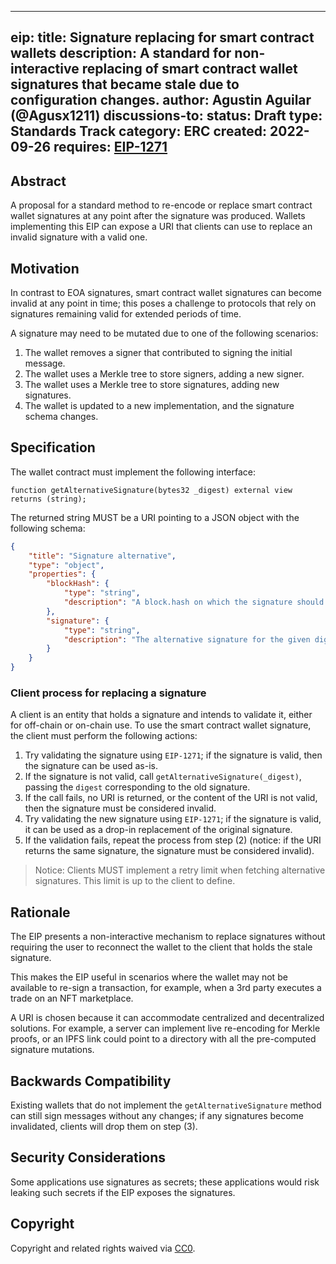 
---
eip: <to be assigned>
title: Signature replacing for smart contract wallets
description: A standard for non-interactive replacing of smart contract wallet signatures that became stale due to configuration changes.
author: Agustin Aguilar (@Agusx1211)
discussions-to: <to be defined>
status: Draft
type: Standards Track
category: ERC
created: 2022-09-26
requires: [EIP-1271](https://eips.ethereum.org/EIPS/eip-1271)
---

## Abstract

A proposal for a standard method to re-encode or replace smart contract wallet signatures at any point after the signature was produced. Wallets implementing this EIP can expose a URI that clients can use to replace an invalid signature with a valid one.

## Motivation

In contrast to EOA signatures, smart contract wallet signatures can become invalid at any point in time; this poses a challenge to protocols that rely on signatures remaining valid for extended periods of time.

A signature may need to be mutated due to one of the following scenarios:

1) The wallet removes a signer that contributed to signing the initial message.
2) The wallet uses a Merkle tree to store signers, adding a new signer.
3) The wallet uses a Merkle tree to store signatures, adding new signatures.
4) The wallet is updated to a new implementation, and the signature schema changes.

## Specification

The wallet contract must implement the following interface:

```solidity=
function getAlternativeSignature(bytes32 _digest) external view returns (string);
```

The returned string MUST be a URI pointing to a JSON object with the following schema:

```json
{
    "title": "Signature alternative",
    "type": "object",
    "properties": {
        "blockHash": {
            "type": "string",
            "description": "A block.hash on which the signature should be valid."
        },
        "signature": {
            "type": "string",
            "description": "The alternative signature for the given digest."
        }
    }
}
```

### Client process for replacing a signature

A client is an entity that holds a signature and intends to validate it, either for off-chain or on-chain use. To use the smart contract wallet signature, the client must perform the following actions:

1) Try validating the signature using `EIP-1271`; if the signature is valid, then the signature can be used as-is.
2) If the signature is not valid, call `getAlternativeSignature(_digest)`, passing the `digest` corresponding to the old signature.
3) If the call fails, no URI is returned, or the content of the URI is not valid, then the signature must be considered invalid.
4) Try validating the new signature using `EIP-1271`; if the signature is valid, it can be used as a drop-in replacement of the original signature.
5) If the validation fails, repeat the process from step (2) (notice: if the URI returns the same signature, the signature must be considered invalid).

> Notice: Clients MUST implement a retry limit when fetching alternative signatures. This limit is up to the client to define.

## Rationale

The EIP presents a non-interactive mechanism to replace signatures without requiring the user to reconnect the wallet to the client that holds the stale signature.

This makes the EIP useful in scenarios where the wallet may not be available to re-sign a transaction, for example, when a 3rd party executes a trade on an NFT marketplace.

A URI is chosen because it can accommodate centralized and decentralized solutions. For example, a server can implement live re-encoding for Merkle proofs, or an IPFS link could point to a directory with all the pre-computed signature mutations.

## Backwards Compatibility

Existing wallets that do not implement the `getAlternativeSignature` method can still sign messages without any changes; if any signatures become invalidated, clients will drop them on step (3).

## Security Considerations

Some applications use signatures as secrets; these applications would risk leaking such secrets if the EIP exposes the signatures.

## Copyright

Copyright and related rights waived via [CC0](../LICENSE.md).
